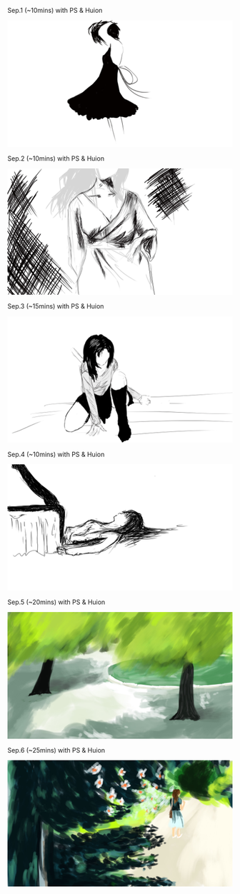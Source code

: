 Sep.1 (~10mins) with PS & Huion

![Thinking](1.jpg)

Sep.2 (~10mins) with PS & Huion

![Line](2.jpg)

Sep.3 (~15mins) with PS & Huion

![Watch](3.jpg)

Sep.4 (~10mins) with PS & Huion

![Line](4.jpg)

Sep.5 (~20mins) with PS & Huion

![Summer](5.jpg)

Sep.6 (~25mins) with PS & Huion

![Summer2](6.jpg)
